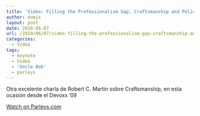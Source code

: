```yaml
---
title: 'Video: Filling the Professionalism Gap, Craftsmanship and Policy'
author: domix
layout: post
date: 2010-06-07
url: /2010/06/07/video-filling-the-professionalism-gap-craftsmanship-and-policy/
categories:
  - Video
tags:
  - keynote
  - Video
  - 'Uncle Bob'
  - parleys
---
```

Otra excelente charla de Robert C. Martin sobre Craftsmanship, en esta ocasión desde el Devoxx &#8217;09


<div data-parleys-presentation="craftsmanship-policy" style="width:100%;height:300px"><script type = "text/javascript" src="//parleys.com/js/parleys-share.js"></script><a href="https://www.parleys.com/play/craftsmanship-policy">Watch on Parleys.com</a></div>